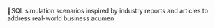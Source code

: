 🎯SQL simulation scenarios inspired by industry reports and articles to address real-world business acumen
